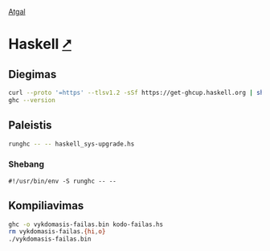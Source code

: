 [Atgal](./readme.md)

# Haskell [&#x2B67;](https://www.haskell.org/)

## Diegimas

```bash
curl --proto '=https' --tlsv1.2 -sSf https://get-ghcup.haskell.org | sh
ghc --version
```

## Paleistis

```bash
runghc -- -- haskell_sys-upgrade.hs
```

### Shebang

```shebang
#!/usr/bin/env -S runghc -- --
```

## Kompiliavimas

```bash
ghc -o vykdomasis-failas.bin kodo-failas.hs
rm vykdomasis-failas.{hi,o}
./vykdomasis-failas.bin
```

